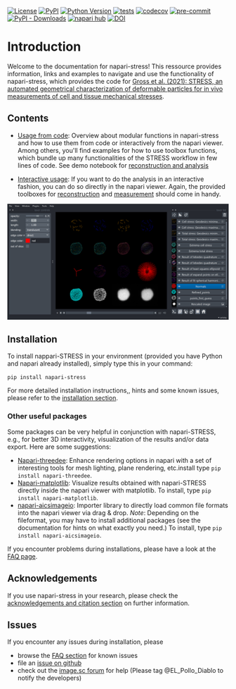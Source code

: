 [![License](https://img.shields.io/pypi/l/napari-stress.svg?color=green)](https://github.com/campaslab/napari-stress/raw/main/LICENSE)
[![PyPI](https://img.shields.io/pypi/v/napari-stress.svg?color=green)](https://pypi.org/project/napari-stress)
[![Python Version](https://img.shields.io/pypi/pyversions/napari-stress.svg?color=green)](https://python.org)
[![tests](https://github.com/campaslab/napari-stress/actions/workflows/test_and_deploy.yml/badge.svg)](https://github.com/campaslab/napari-stress/actions/workflows/test_and_deploy.yml)
[![codecov](https://codecov.io/gh/campaslab/napari-stress/branch/main/graph/badge.svg?token=ZXQGREJAT9)](https://codecov.io/gh/campaslab/napari-stress)
[![pre-commit](https://img.shields.io/badge/pre--commit-enabled-brightgreen?logo=pre-commit&logoColor=white)](https://github.com/pre-commit/pre-commit)
[![PyPI - Downloads](https://img.shields.io/pypi/dm/napari-stress.svg)](https://pypistats.org/packages/napari-stress)
[![napari hub](https://img.shields.io/endpoint?url=https://api.napari-hub.org/shields/napari-stress)](https://www.napari-hub.org/plugins/napari-stress)
[![DOI](https://zenodo.org/badge/DOI/10.5281/zenodo.6607329.svg)](https://doi.org/10.5281/zenodo.6607329)

# Introduction

Welcome to the documentation for napari-stress! This ressource provides information, links and examples to navigate and use the functionality of napari-stress, which provides the code for [Gross et al. (2021): STRESS, an automated geometrical characterization of deformable particles for in vivo measurements of cell and tissue mechanical stresses](https://www.biorxiv.org/content/10.1101/2021.03.26.437148v1).

## Contents

- [Usage from code](topic:01_code_usage): Overview about modular functions in napari-stress and how to use them from code or interactively from the napari viewer. Among others, you'll find examples for how to use toolbox functions, which bundle up many functionalities of the STRESS workflow in few lines of code. See demo notebook for [reconstruction and analysis](toolboxes:analyze_everything)

- [Interactive usage](topic:interactive_usage): If you want to do the analysis in an interactive fashion, you can do so directly in the napari viewer. Again, the provided toolboxes for [reconstruction](glossary:surface_reconstruction:interactive) and [measurement](toolboxes:stress_toolbox:stress_toolbox_interactive) should come in handy.

![](imgs/viewer_screenshots/all_outputs.png)

## Installation

To install nappari-STRESS in your environment (provided you have Python and napari already installed), simply type this in your command:

```
pip install napari-stress
```

For more detailed installation instructions,, hints and some known issues, please refer to the [installation section](FAQ:installation).

### Other useful packages

Some packages can be very helpful in conjunction with napari-STRESS, e.g., for better 3D interactivity, visualization of the results and/or data export. Here are some suggestions:

- [Napari-threedee](https://www.napari-hub.org/plugins/napari-threedee): Enhance rendering options in napari with a set of interesting tools for mesh lighting, plane rendering, etc.install type `pip install napari-threedee`.
- [Napari-matplotlib](https://www.napari-hub.org/plugins/napari-matplotlib): Visualize results obtained with napari-STRESS directly inside the napari viewer with matplotlib. To install, type `pip install napari-matplotlib`.
- [napari-aicsimageio](https://www.napari-hub.org/plugins/napari-aicsimageio): Importer library to directly load common file formats into the napari viewer via drag & drop. *Note*: Depending on the fileformat, you may have to install additional packages (see the documentation for hints on what exactly you need.) To install, type `pip install napari-aicsimageio`.

If you encounter problems during installations, please have a look at the [FAQ page](FAQ:installation).

## Acknowledgements

If you use napari-stress in your research, please check the [acknowledgements and citation section](topic:acknowledgement_citation) on further information.

## Issues

If you encounter any issues during installation, please

* browse the [FAQ section](FAQ:installation) for known issues
* file an [issue on github](https://github.com/BiAPoL/napari-stress/issues)
* check out the [image.sc forum](https://forum.image.sc/) for help (Please tag @EL_Pollo_Diablo to notify the developers)
